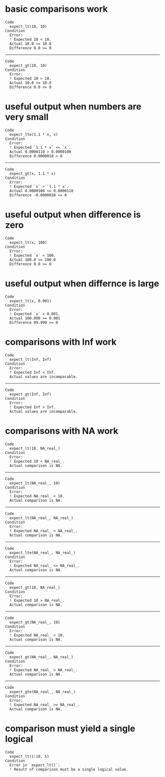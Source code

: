 # basic comparisons work

    Code
      expect_lt(10, 10)
    Condition
      Error:
      ! Expected 10 < 10.
      Actual 10.0 >= 10.0
      Difference 0.0 >= 0

---

    Code
      expect_gt(10, 10)
    Condition
      Error:
      ! Expected 10 > 10.
      Actual 10.0 <= 10.0
      Difference 0.0 <= 0

# useful output when numbers are very small

    Code
      expect_lte(1.1 * x, x)
    Condition
      Error:
      ! Expected `1.1 * x` <= `x`.
      Actual 0.0000110 > 0.0000100
      Difference 0.0000010 > 0

---

    Code
      expect_gt(x, 1.1 * x)
    Condition
      Error:
      ! Expected `x` > `1.1 * x`.
      Actual 0.0000100 <= 0.0000110
      Difference -0.0000010 <= 0

# useful output when difference is zero

    Code
      expect_lt(x, 100)
    Condition
      Error:
      ! Expected `x` < 100.
      Actual 100.0 >= 100.0
      Difference 0.0 >= 0

# useful output when differnce is large

    Code
      expect_lt(x, 0.001)
    Condition
      Error:
      ! Expected `x` < 0.001.
      Actual 100.000 >= 0.001
      Difference 99.999 >= 0

# comparisons with Inf work

    Code
      expect_lt(Inf, Inf)
    Condition
      Error:
      ! Expected Inf < Inf.
      Actual values are incomparable.

---

    Code
      expect_gt(Inf, Inf)
    Condition
      Error:
      ! Expected Inf > Inf.
      Actual values are incomparable.

# comparisons with NA work

    Code
      expect_lt(10, NA_real_)
    Condition
      Error:
      ! Expected 10 < NA_real_.
      Actual comparison is NA.

---

    Code
      expect_lt(NA_real_, 10)
    Condition
      Error:
      ! Expected NA_real_ < 10.
      Actual comparison is NA.

---

    Code
      expect_lt(NA_real_, NA_real_)
    Condition
      Error:
      ! Expected NA_real_ < NA_real_.
      Actual comparison is NA.

---

    Code
      expect_lte(NA_real_, NA_real_)
    Condition
      Error:
      ! Expected NA_real_ <= NA_real_.
      Actual comparison is NA.

---

    Code
      expect_gt(10, NA_real_)
    Condition
      Error:
      ! Expected 10 > NA_real_.
      Actual comparison is NA.

---

    Code
      expect_gt(NA_real_, 10)
    Condition
      Error:
      ! Expected NA_real_ > 10.
      Actual comparison is NA.

---

    Code
      expect_gt(NA_real_, NA_real_)
    Condition
      Error:
      ! Expected NA_real_ > NA_real_.
      Actual comparison is NA.

---

    Code
      expect_gte(NA_real_, NA_real_)
    Condition
      Error:
      ! Expected NA_real_ >= NA_real_.
      Actual comparison is NA.

# comparison must yield a single logical

    Code
      expect_lt(1:10, 5)
    Condition
      Error in `expect_lt()`:
      ! Result of comparison must be a single logical value.


